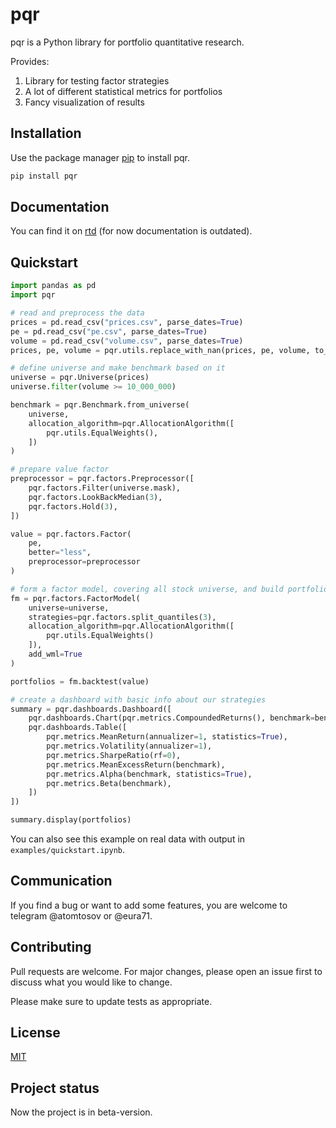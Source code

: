 # pqr

pqr is a Python library for portfolio quantitative research.

Provides:

1. Library for testing factor strategies
2. A lot of different statistical metrics for portfolios
3. Fancy visualization of results

## Installation

Use the package manager [pip](https://pip.pypa.io/en/stable/) to install pqr.

```bash
pip install pqr
```

## Documentation

You can find it on [rtd](https://pqr.readthedocs.io/en/latest/index.html) (for now documentation is outdated).

## Quickstart

```python
import pandas as pd
import pqr

# read and preprocess the data
prices = pd.read_csv("prices.csv", parse_dates=True)
pe = pd.read_csv("pe.csv", parse_dates=True)
volume = pd.read_csv("volume.csv", parse_dates=True)
prices, pe, volume = pqr.utils.replace_with_nan(prices, pe, volume, to_replace=0)

# define universe and make benchmark based on it
universe = pqr.Universe(prices)
universe.filter(volume >= 10_000_000)

benchmark = pqr.Benchmark.from_universe(
    universe,
    allocation_algorithm=pqr.AllocationAlgorithm([
        pqr.utils.EqualWeights(),
    ])
)

# prepare value factor
preprocessor = pqr.factors.Preprocessor([
    pqr.factors.Filter(universe.mask),
    pqr.factors.LookBackMedian(3),
    pqr.factors.Hold(3),
])

value = pqr.factors.Factor(
    pe,
    better="less",
    preprocessor=preprocessor
)

# form a factor model, covering all stock universe, and build portfolios
fm = pqr.factors.FactorModel(
    universe=universe,
    strategies=pqr.factors.split_quantiles(3),
    allocation_algorithm=pqr.AllocationAlgorithm([
        pqr.utils.EqualWeights()
    ]),
    add_wml=True
)

portfolios = fm.backtest(value)

# create a dashboard with basic info about our strategies
summary = pqr.dashboards.Dashboard([
    pqr.dashboards.Chart(pqr.metrics.CompoundedReturns(), benchmark=benchmark),
    pqr.dashboards.Table([
        pqr.metrics.MeanReturn(annualizer=1, statistics=True),
        pqr.metrics.Volatility(annualizer=1),
        pqr.metrics.SharpeRatio(rf=0),
        pqr.metrics.MeanExcessReturn(benchmark),
        pqr.metrics.Alpha(benchmark, statistics=True),
        pqr.metrics.Beta(benchmark),
    ])
])

summary.display(portfolios)
```

You can also see this example on real data with output in `examples/quickstart.ipynb`.

## Communication

If you find a bug or want to add some features, you are welcome to telegram @atomtosov or @eura71.

## Contributing

Pull requests are welcome. For major changes, please open an issue first to discuss what you would like to change.

Please make sure to update tests as appropriate.

## License

[MIT](https://choosealicense.com/licenses/mit/)

## Project status

Now the project is in beta-version.
